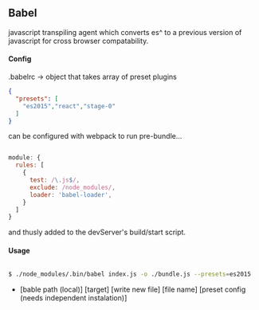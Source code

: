 ## Babel

javascript transpiling agent which converts es^ to a previous version of javascript for cross browser compatability.

#### Config

.babelrc -> object that takes array of preset plugins

```json
{
  "presets": [
    "es2015","react","stage-0"
  ]
}

```

can be configured with webpack to run pre-bundle...

```javascript

module: {
  rules: [
    {
      test: /\.js$/,
      exclude: /node_modules/,
      loader: 'babel-loader',
    }
  ]
}

```

and thusly added to the devServer's build/start script.

#### Usage

```bash

$ ./node_modules/.bin/babel index.js -o ./bundle.js --presets=es2015

```

- [bable path (local)] [target] [write new file] [file name] [preset config (needs independent instalation)]
